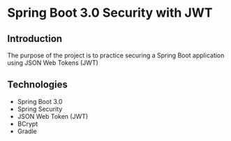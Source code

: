 # Spring Boot 3.0 Security with JWT

## Introduction
The purpose of the project is to practice securing a Spring Boot application using JSON Web Tokens (JWT)

## Technologies
* Spring Boot 3.0
* Spring Security
* JSON Web Token (JWT)
* BCrypt
* Gradle

